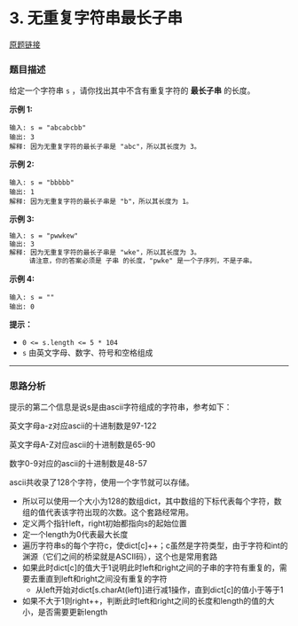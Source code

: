 # 3. 无重复字符串最长子串

[原题链接](https://leetcode-cn.com/problems/longest-substring-without-repeating-characters/)

### **题目描述**

给定一个字符串 `s` ，请你找出其中不含有重复字符的 **最长子串** 的长度。

**示例 1:**

```
输入: s = "abcabcbb"
输出: 3 
解释: 因为无重复字符的最长子串是 "abc"，所以其长度为 3。
```

**示例 2:**

```
输入: s = "bbbbb"
输出: 1
解释: 因为无重复字符的最长子串是 "b"，所以其长度为 1。
```

**示例 3:**

```.txt
输入: s = "pwwkew"
输出: 3
解释: 因为无重复字符的最长子串是 "wke"，所以其长度为 3。
     请注意，你的答案必须是 子串 的长度，"pwke" 是一个子序列，不是子串。
```

**示例 4:**

```
输入: s = ""
输出: 0
```

**提示：**

- `0 <= s.length <= 5 * 104`
- `s` 由英文字母、数字、符号和空格组成

****

### 思路分析

提示的第二个信息是说s是由ascii字符组成的字符串，参考如下：

英文字母a-z对应ascii的十进制数是97-122

英文字母A-Z对应ascii的十进制数是65-90

数字0-9对应的ascii的十进制数是48-57

ascii共收录了128个字符，使用一个字节就可以存储。

- 所以可以使用一个大小为128的数组dict，其中数组的下标代表每个字符，数组的值代表该字符出现的次数。这个套路经常用。
- 定义两个指针left，right初始都指向s的起始位置
- 定一个length为0代表最大长度
- 遍历字符串s的每个字符c，使dict[c]++；c虽然是字符类型，由于字符和int的渊源（它们之间的桥梁就是ASCII码），这个也是常用套路
- 如果此时dict[c]的值大于1说明此时left和right之间的子串的字符有重复的，需要去重直到left和right之间没有重复的字符
  - 从left开始对dict[s.charAt(left)]进行减1操作，直到dict[c]的值小于等于1
- 如果不大于1则right++，判断此时left和right之间的长度和length的值的大小，是否需要更新length

